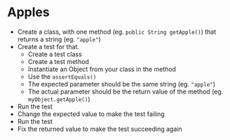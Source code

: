 # Apples

- Create a class, with one method (eg. `public String getApple()`) that returns
  a string (eg. `"apple"`)
- Create a test for that.
    - Create a test class
    - Create a test method
    - Instantiate an Object from your class in the method
    - Use the `assertEquals()`
    - The expected parameter should be the same string (eg. `"apple"`)
    - The actual parameter should be the return value of the method (eg.
      `myObject.getApple()`)
- Run the test
- Change the expected value to make the test failing
- Run the test
- Fix the returned value to make the test succeeding again
